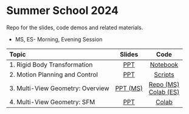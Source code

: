 # Summer School 2024

Repo for the slides, code demos and related materials.

* MS, ES- Morning, Evening Session
  
| Topic | Slides | Code | 
| :--- | :--: | :--: |
| 1. Rigid Body Transformation | [PPT](./S1_Rigid_Body_Transformation/Slides.pdf) | [Notebook](./S1_Rigid_Body_Transformation/Rigid_Body_Tranformations.ipynb) |
| 2. Motion Planning and Control | [PPT](./S2_Motion_Planning_and_Control/slides/) | [Scripts](./S2_Motion_Planning_and_Control/scripts/) |
| 3. Multi-View Geometry: Overview | [PPT (MS)](https://github.com/rjeye/RRC-SS24-Multi-View-Geometry/blob/main/slides/RRC-SS24-MVG-1-Camera-Calibration.pdf)  | [Repo (MS)](https://github.com/rjeye/RRC-SS24-Multi-View-Geometry/tree/main) <br> [Colab (ES)](https://colab.research.google.com/drive/1NPN8j9mH9b2eiZPVPJRF8-T2OOuwWwxy?usp=sharing) |
| 4. Multi-View Geometry: SFM | [PPT](./S4_Multi_View_Geometry_SFM/Slides/) | [Colab](./S4_Multi_View_Geometry_SFM/Levenberg_Marquardt.ipynb)
